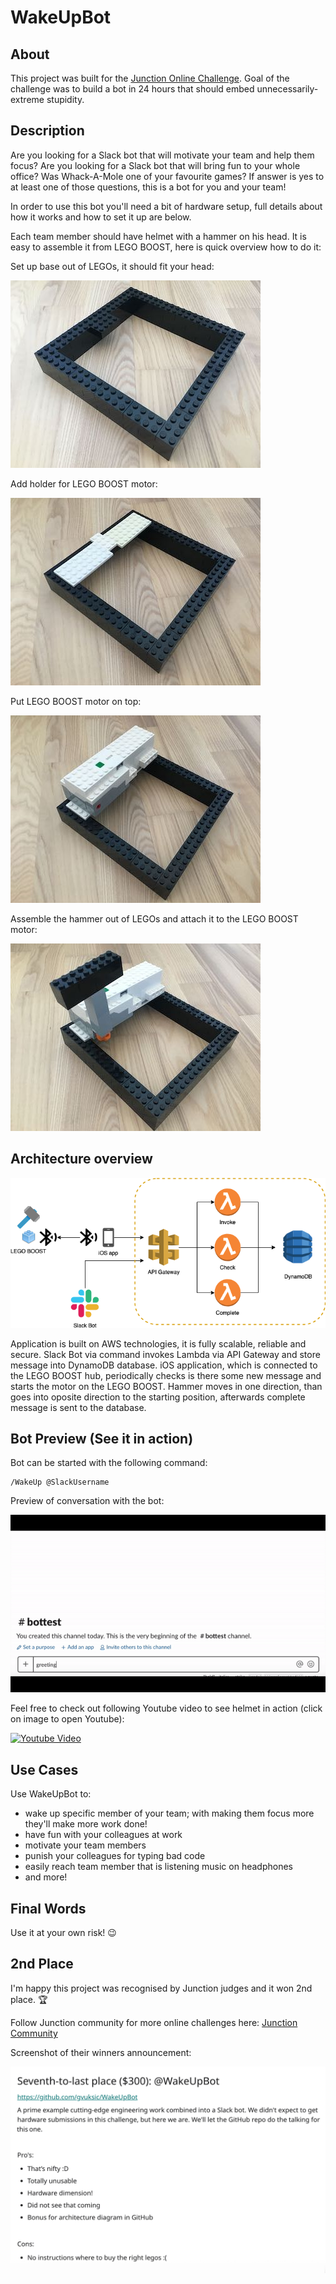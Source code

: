 # WakeUpBot

## About

This project was built for the [Junction Online Challenge](https://www.reddit.com/r/JunctionCommunity/comments/b7csl5/march_online_challenge_bots_bots_bots/). Goal of the challenge was to build a bot in 24 hours that should embed unnecessarily-extreme stupidity.

## Description

Are you looking for a Slack bot that will motivate your team and help them focus? Are you looking for a Slack bot that will bring fun to your whole office? Was Whack-A-Mole one of your favourite games? If answer is yes to at least one of those questions, this is a bot for you and your team!

In order to use this bot you'll need a bit of hardware setup, full details about how it works and how to set it up are below.

Each team member should have helmet with a hammer on his head. It is easy to assemble it from LEGO BOOST, here is quick overview how to do it:

Set up base out of LEGOs, it should fit your head:

![](https://github.com/gvuksic/WakeUpBot/blob/master/Assets/bot-1.jpg)

Add holder for LEGO BOOST motor:

![](https://github.com/gvuksic/WakeUpBot/blob/master/Assets/bot-2.jpg)

Put LEGO BOOST motor on top:

![](https://github.com/gvuksic/WakeUpBot/blob/master/Assets/bot-3.jpg)

Assemble the hammer out of LEGOs and attach it to the LEGO BOOST motor:

![](https://github.com/gvuksic/WakeUpBot/blob/master/Assets/bot-4.jpg)


## Architecture overview

![](https://github.com/gvuksic/WakeUpBot/blob/master/Assets/architecture.png)

Application is built on AWS technologies, it is fully scalable, reliable and secure. Slack Bot via command invokes Lambda via API Gateway and store message into DynamoDB database. iOS application, which is connected to the LEGO BOOST hub, periodically checks is there some new message and starts the motor on the LEGO BOOST. Hammer moves in one direction, than goes into oposite direction to the starting position, afterwards complete message is sent to the database.

## Bot Preview (See it in action)

Bot can be started with the following command:

```
/WakeUp @SlackUsername
```

Preview of conversation with the bot:

![](https://github.com/gvuksic/WakeUpBot/blob/master/Assets/bot-preview.gif)

Feel free to check out following Youtube video to see helmet in action (click on image to open Youtube):

[![Youtube Video](https://img.youtube.com/vi/vgFAblJFa_w/0.jpg)](https://www.youtube.com/watch?v=vgFAblJFa_w "Youtube Video of Bot in Action")

## Use Cases

Use WakeUpBot to:
 - wake up specific member of your team; with making them focus more they'll make more work done!
 - have fun with your colleagues at work
 - motivate your team members
 - punish your colleagues for typing bad code
 - easily reach team member that is listening music on headphones
 - and more!

## Final Words

Use it at your own risk! 😉

## 2nd Place

I'm happy this project was recognised by Junction judges and it won 2nd place. 🏆

Follow Junction community for more online challenges here: [Junction Community](https://www.reddit.com/r/JunctionCommunity/)

Screenshot of their winners announcement:

![](https://github.com/gvuksic/WakeUpBot/blob/master/Assets/2ndplace-Junction.png)
